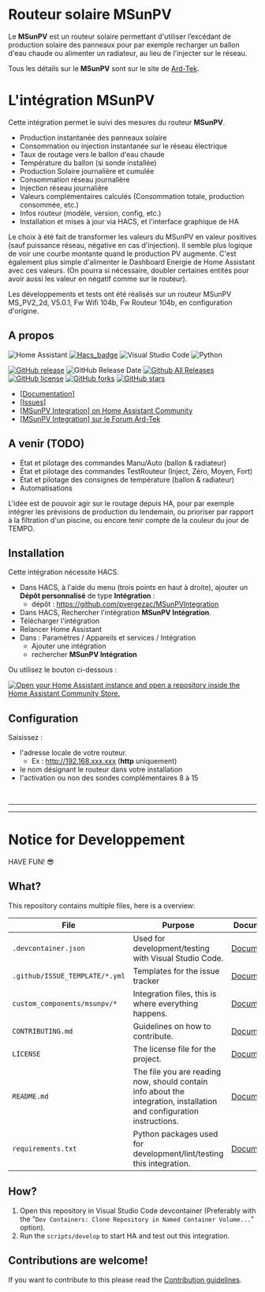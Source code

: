 # Routeur solaire MSunPV
Le **MSunPV** est un routeur solaire permettant d'utiliser l’excédant de production solaire des panneaux pour par exemple recharger un ballon d'eau chaude ou alimenter un radiateur, au lieu de l'injecter sur le réseau.

Tous les détails sur le **MSunPV** sont sur le site de [Ard-Tek](https://ard-tek.com).


# L'intégration MSunPV

Cette intégration permet le suivi des mesures du routeur **MSunPV**.
- Production instantanée des panneaux solaire
- Consommation ou injection instantanée sur le réseau électrique
- Taux de routage vers le ballon d'eau chaude
- Température du ballon (si sonde installée)
- Production Solaire journalière et cumulée
- Consommation réseau journalière
- Injection réseau journalière
- Valeurs complémentaires calculés (Consommation totale, production consommée, etc.)
- Infos routeur (modèle, version, config, etc.)
- Installation et mises à jour via HACS, et l'interface graphique de HA

Le choix à été fait de transformer les valeurs du MSunPV en valeur positives (sauf puissance réseau, négative en cas d'injection).
Il semble plus logique de voir une courbe montante quand le production PV augmente. C'est également plus simple d'alimenter le Dashboard Energie de Home Assistant avec ces valeurs. (On pourra si nécessaire, doubler certaines entités pour avoir aussi les valeur en négatif comme sur le routeur).

Les développements et tests ont été réalisés sur un routeur MSunPV MS_PV2_2d, V5.0.1, Fw Wifi 104b, Fw Routeur 104b, en configuration d'origine.


## A propos

![Home Assistant](https://img.shields.io/badge/home%20assistant-%2341BDF5.svg?style=for-the-badge&logo=home-assistant&logoColor=white) [![Hacs_badge](https://img.shields.io/badge/HACS-Custom-orange.svg?style=for-the-badge)](https://github.com/custom-components/hacs) ![Visual Studio Code](https://img.shields.io/badge/Visual%20Studio%20Code-0078d7.svg?style=for-the-badge&logo=visual-studio-code&logoColor=white) ![Python](https://img.shields.io/badge/python-3670A0?style=for-the-badge&logo=python&logoColor=ffdd54)

[![GitHub release](https://img.shields.io/github/release/pvergezac/msunpvintegration.svg)](https://GitHub.com/pvergezac/msunpvintegration/releases/) ![GitHub Release Date](https://img.shields.io/github/release-date/pvergezac/MSunPVIntegration) [![Github All Releases](https://img.shields.io/github/downloads/pvergezac/MSunPVIntegration/total.svg)]() [![GitHub license](https://badgen.net/github/license/pvergezac/msunpvintegration)](https://github.com/pvergezac/msunpvintegration/blob/master/LICENSE) [![GitHub forks](https://badgen.net/github/forks/pvergezac/msunpvintegration/)](https://GitHub.com/pvergezac/msunpvintegration/network/) [![GitHub stars](https://badgen.net/github/stars/pvergezac/msunpvintegration)](https://GitHub.com/pvergezac/msunpvintegration/stargazers/)


- [[Documentation]](https://github.com/pvergezac/MSunPVIntegration/blob/main/DOCUMENTATION/Documentation.md)
- [[Issues]](https://github.com/pvergezac/MSunPVIntegration/issues)
- [[MSunPV Integration]  on Home Assistant Community](https://community.home-assistant.io/t/msunpv-solar-router-integration/862047)
- [[MSunPV Integration]  sur le Forum Ard-Tek](https://ard-tek.com/index.php/forum/bienvenue/2747-home-assistant-integration-msunpv-hacs)

## A venir (TODO)
- État et pilotage des commandes Manu/Auto (ballon & radiateur)
- État et pilotage des commandes TestRouteur (Inject, Zéro, Moyen, Fort)
- État et pilotage des consignes de température (ballon & radiateur)
- Automatisations

L'idée est de pouvoir agir sur le routage depuis HA, pour par exemple intégrer les prévisions de production du lendemain, ou prioriser par rapport à la filtration d'un piscine, ou encore tenir compte de la couleur du jour de TEMPO.


## Installation
Cette intégration nécessite HACS.

- Dans HACS, à l'aide du menu (trois points en haut à droite), ajouter un **Dépôt personnalisé** de type **Intégration** :
    - dépôt : https://github.com/pvergezac/MSunPVIntegration
- Dans HACS, Rechercher l'intégration **MSunPV Intégration**.
- Télécharger l'intégration
- Relancer Home Assistant
- Dans : Paramètres / Appareils et services / Intégration
    - Ajouter une intégration
    - rechercher **MSunPV Intégration**

<p>Ou utilisez le bouton ci-dessous :<br>

[![Open your Home Assistant instance and open a repository inside the Home Assistant Community Store.](https://my.home-assistant.io/badges/hacs_repository.svg)](https://my.home-assistant.io/redirect/hacs_repository/?owner=pvergezac&repository=https%3A%2F%2Fgithub.com%2Fpvergezac%2Fmsunpvintegration&category=Integration)<br>


## Configuration
Saisissez :
- l'adresse locale de votre routeur.
  - Ex : http://192.168.xxx.xxx (**http** uniquement)
- le nom désignant le routeur dans votre installation
- l'activation ou non des sondes complémentaires 8 à 15

<p><br>

***
***

# Notice for Developpement

HAVE FUN! 😎

## What?

This repository contains multiple files, here is a overview:

File | Purpose | Documentation
-- | -- | --
`.devcontainer.json` | Used for development/testing with Visual Studio Code. | [Documentation](https://code.visualstudio.com/docs/remote/containers)
`.github/ISSUE_TEMPLATE/*.yml` | Templates for the issue tracker | [Documentation](https://help.github.com/en/github/building-a-strong-community/configuring-issue-templates-for-your-repository)
`custom_components/msunpv/*` | Integration files, this is where everything happens. | [Documentation](https://developers.home-assistant.io/docs/creating_component_index)
`CONTRIBUTING.md` | Guidelines on how to contribute. | [Documentation](https://help.github.com/en/github/building-a-strong-community/setting-guidelines-for-repository-contributors)
`LICENSE` | The license file for the project. | [Documentation](https://help.github.com/en/github/creating-cloning-and-archiving-repositories/licensing-a-repository)
`README.md` | The file you are reading now, should contain info about the integration, installation and configuration instructions. | [Documentation](https://help.github.com/en/github/writing-on-github/basic-writing-and-formatting-syntax)
`requirements.txt` | Python packages used for development/lint/testing this integration. | [Documentation](https://pip.pypa.io/en/stable/user_guide/#requirements-files)

## How?

1. Open this repository in Visual Studio Code devcontainer (Preferably with the "`Dev Containers: Clone Repository in Named Container Volume...`" option).
1. Run the `scripts/develop` to start HA and test out this integration.

##  Contributions are welcome!

If you want to contribute to this please read the [Contribution guidelines](https://github.com/pvergezac/MSunPVIntegration/blob/main/CONTRIBUTING.md).
